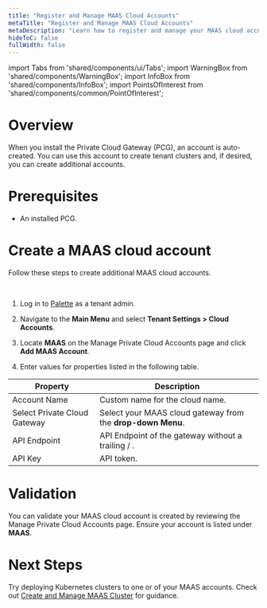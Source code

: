 ```yaml
---
title: "Register and Manage MAAS Cloud Accounts"
metaTitle: "Register and Manage MAAS Cloud Accounts"
metaDescription: "Learn how to register and manage your MAAS cloud accounts in Palette."
hideToC: false
fullWidth: false
---
```


import Tabs from 'shared/components/ui/Tabs';
import WarningBox from 'shared/components/WarningBox';
import InfoBox from 'shared/components/InfoBox';
import PointsOfInterest from 'shared/components/common/PointOfInterest';

# Overview 

When you install the Private Cloud Gateway (PCG), an account is auto-created. You can use this account to create tenant clusters and, if desired, you can create additional accounts. 

# Prerequisites

- An installed PCG.


# Create a MAAS cloud account

Follow these steps to create additional MAAS cloud accounts.

<br />

1. Log in to [Palette](https://console.spectrocloud.com) as a tenant admin. 


2. Navigate to the **Main Menu** and select **Tenant Settings > Cloud Accounts**.


3. Locate **MAAS** on the Manage Private Cloud Accounts page and click **Add MAAS Account**.


4. Enter values for properties listed in the following table.


| Property | Description |
|-----------|-------------|
| Account Name | Custom name for the cloud name. |
| Select Private Cloud Gateway | Select your MAAS cloud gateway from the **drop-down Menu**. |
| API Endpoint | API Endpoint of the gateway without a trailing / .|
| API Key | API token. |


# Validation

You can validate your MAAS cloud account is created by reviewing the Manage Private Cloud Accounts page. Ensure your account is listed under **MAAS**. 

# Next Steps

Try deploying Kubernetes clusters to one or of your MAAS accounts. Check out [Create and Manage MAAS Cluster](/clusters/data-center/maas/register-manage-maas-cloud-accounts) for guidance.

<br />

<br />



